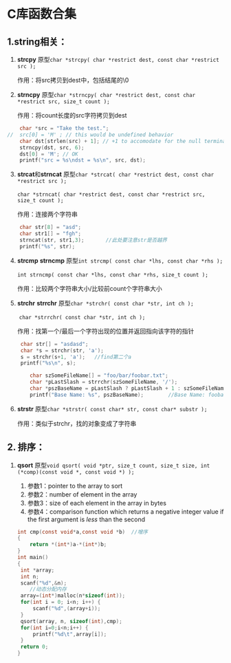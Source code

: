 # C库函数合集

## 1.string相关：

1. **strcpy**    原型`char *strcpy( char *restrict dest, const char *restrict src );`

   作用：将src拷贝到dest中，包括结尾的\0

2. **strncpy**   原型`char *strncpy( char *restrict dest, const char *restrict src, size_t count );`

   作用：将count长度的src字符拷贝到dest

```c
	char *src = "Take the test.";
//  src[0] = 'M' ; // this would be undefined behavior
    char dst[strlen(src) + 1]; // +1 to accomodate for the null terminator
    strncpy(dst, src, 6);
    dst[0] = 'M'; // OK
    printf("src = %s\ndst = %s\n", src, dst);
```

3. **strcat**和**strncat**       原型`char *strcat( char *restrict dest, const char *restrict src );`

   ​                                        `char *strncat( char *restrict dest, const char *restrict src, size_t count );`

   作用：连接两个字符串

```c
	char str[8] = "asd";
	char str1[] = "fgh";
	strncat(str, str1,3);		//此处要注意str是否越界
	printf("%s", str);
```

4. **strcmp**    **strncmp**    原型`int strcmp( const char *lhs, const char *rhs );`

   ​										`int strncmp( const char *lhs, const char *rhs, size_t count );`

   作用：比较两个字符串大小/比较前count个字符串大小

5. **strchr**   **strrchr**      原型`char *strchr( const char *str, int ch );`

   ​									 `char *strrchr( const char *str, int ch );`

   作用：找第一个/最后一个字符出现的位置并返回指向该字符的指针

   ```c
   	char str[] = "asdasd";
   	char *s = strchr(str, 'a');
   	s = strchr(s+1, 'a');	//find第二个a
   	printf("%s\n", s);
   ```

   ```c
       char szSomeFileName[] = "foo/bar/foobar.txt";
       char *pLastSlash = strrchr(szSomeFileName, '/');
       char *pszBaseName = pLastSlash ? pLastSlash + 1 : szSomeFileName;
       printf("Base Name: %s", pszBaseName);		//Base Name: foobar.txt
   ```

6. **strstr**      原型`char *strstr( const char* str, const char* substr );`

   作用：类似于strchr，找的对象变成了字符串

## 2. 排序：

1. **qsort**      原型`void qsort( void *ptr, size_t count, size_t size, int (*comp)(const void *, const void *) );`

   1. 参数1：pointer to the array to sort
   2. 参数2：number of element in the array
   3. 参数3：size of each element in the array in bytes
   4. 参数4：comparison function which returns a negative integer value if the first argument is *less* than the second

   ```c
   int cmp(const void*a,const void *b)	//增序
   {
       return *(int*)a-*(int*)b;
   }
   int main()
   {
   	int *array;
   	int n;
   	scanf("%d",&n);
       //动态分配内存
   	array=(int*)malloc(n*sizeof(int));
   	for(int i = 0; i<n; i++) {
   		scanf("%d",(array+i));
   	}
   	qsort(array, n, sizeof(int),cmp);
   	for(int i=0;i<n;i++) {
   		printf("%d\t",array[i]);
   	}
   	return 0;
   }
   ```

   